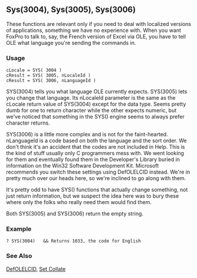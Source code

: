 ## Sys(3004), Sys(3005), Sys(3006)

These functions are relevant only if you need to deal with localized versions of applications, something we have no experience with. When you want FoxPro to talk to, say, the French version of Excel via OLE, you have to tell OLE what language you're sending the commands in.

### Usage

```foxpro
cLocale = SYS( 3004 )
cResult = SYS( 3005, nLocaleId )
cResult = SYS( 3006, nLanguageId )
```

SYS(3004) tells you what language OLE currently expects. SYS(3005) lets you change that language. Its nLocaleId parameter is the same as the cLocale return value of SYS(3004) except for the data type. Seems pretty dumb for one to return character while the other expects numeric, but we've noticed that something in the SYS() engine seems to always prefer character returns.

SYS(3006) is a little more complex and is not for the faint-hearted. nLanguageId is a code based on both the language and the sort order. We don't think it's an accident that the codes are not included in Help. This is the kind of stuff usually only C programmers mess with. We went looking for them and eventually found them in the Developer's Library buried in information on the Win32 Software Development Kit. Microsoft recommends you switch these settings using DefOLELCID instead. We're in pretty much over our heads here, so we're inclined to go along with them.

It's pretty odd to have SYS() functions that actually change something, not just return information, but we suspect the idea here was to bury these where only the folks who really need them would find them.

Both SYS(3005) and SYS(3006) return the empty string.

### Example

```foxpro
? SYS(3004)   && Returns 1033, the code for English
```
### See Also

[DefOLELCID](s4g652.md), [Set Collate](s4g068.md)